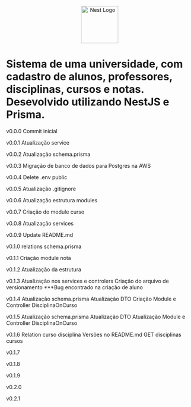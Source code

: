 <p align="center">
  <a href="https://github.com/otaviomartinss/cadastro-de-alunos" target="blank"><img src="https://nestjs.com/img/logo-small.svg" width="100" alt="Nest Logo" /></a>
</p>

# Sistema de uma universidade, com cadastro de alunos, professores, disciplinas, cursos e notas. Desevolvido utilizando NestJS e Prisma.

v0.0.0
Commit inicial

v0.0.1
Atualização service

v0.0.2
Atualização schema.prisma

v0.0.3
Migração de banco de dados para Postgres na AWS

v0.0.4
Delete .env public

v0.0.5
Atualização .gitignore

v0.0.6
Atualização estrutura modules

v0.0.7
Criação do module curso

v0.0.8
Atualização services

v0.0.9
Update README.md

v0.1.0
relations schema.prisma

v0.1.1
Criação module nota

v0.1.2
Atualização da estrutura

v0.1.3
Atualização nos services e controlers
Criação do arquivo de versionamento
***Bug encontrado na criação de aluno

v0.1.4
Atualização schema.prisma
Atualização DTO
Criação Module e Controller DisciplinaOnCurso

v0.1.5
Atualização schema.prisma
Atualização DTO
Atualização Module e Controller DisciplinaOnCurso

v0.1.6
Relation curso disciplina
Versões no README.md
GET disciplinas cursos

v0.1.7

v0.1.8


v0.1.9


v0.2.0


v0.2.1